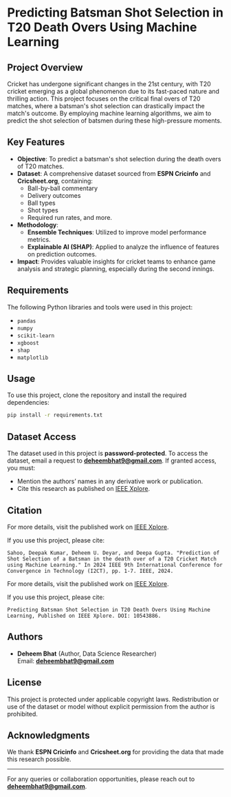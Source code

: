 # Predicting Batsman Shot Selection in T20 Death Overs Using Machine Learning

## Project Overview
Cricket has undergone significant changes in the 21st century, with T20 cricket emerging as a global phenomenon due to its fast-paced nature and thrilling action. This project focuses on the critical final overs of T20 matches, where a batsman's shot selection can drastically impact the match's outcome. By employing machine learning algorithms, we aim to predict the shot selection of batsmen during these high-pressure moments.

## Key Features
- **Objective**: To predict a batsman's shot selection during the death overs of T20 matches.
- **Dataset**: A comprehensive dataset sourced from **ESPN Cricinfo** and **Cricsheet.org**, containing:
  - Ball-by-ball commentary
  - Delivery outcomes
  - Ball types
  - Shot types
  - Required run rates, and more.
- **Methodology**:
  - **Ensemble Techniques**: Utilized to improve model performance metrics.
  - **Explainable AI (SHAP)**: Applied to analyze the influence of features on prediction outcomes.
- **Impact**: Provides valuable insights for cricket teams to enhance game analysis and strategic planning, especially during the second innings.

## Requirements
The following Python libraries and tools were used in this project:
- `pandas`
- `numpy`
- `scikit-learn`
- `xgboost`
- `shap`
- `matplotlib`

## Usage
To use this project, clone the repository and install the required dependencies:
```bash
pip install -r requirements.txt
```

## Dataset Access
The dataset used in this project is **password-protected**. To access the dataset, email a request to **deheembhat9@gmail.com**. If granted access, you must:
- Mention the authors’ names in any derivative work or publication.
- Cite this research as published on [IEEE Xplore](https://ieeexplore.ieee.org/document/10543886).

## Citation
For more details, visit the published work on [IEEE Xplore](https://ieeexplore.ieee.org/document/10543886).

If you use this project, please cite:
```plaintext
Sahoo, Deepak Kumar, Deheem U. Deyar, and Deepa Gupta. "Prediction of Shot Selection of a Batsman in the death over of a T20 Cricket Match using Machine Learning." In 2024 IEEE 9th International Conference for Convergence in Technology (I2CT), pp. 1-7. IEEE, 2024.
```

For more details, visit the published work on [IEEE Xplore](https://ieeexplore.ieee.org/document/10543886).

If you use this project, please cite:
```plaintext
Predicting Batsman Shot Selection in T20 Death Overs Using Machine Learning, Published on IEEE Xplore. DOI: 10543886.
```

## Authors
- **Deheem Bhat** (Author, Data Science Researcher)  
Email: **deheembhat9@gmail.com**

## License
This project is protected under applicable copyright laws. Redistribution or use of the dataset or model without explicit permission from the author is prohibited.

## Acknowledgments
We thank **ESPN Cricinfo** and **Cricsheet.org** for providing the data that made this research possible.

---
For any queries or collaboration opportunities, please reach out to **deheembhat9@gmail.com**.

